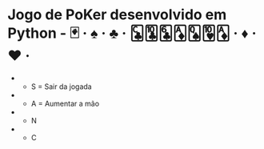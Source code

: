 # Jogo de PoKer desenvolvido em Python - 🃏 · ♠️ · ♣️ · 🃜🃚🃖🃁🂭🂺🃁 · ♦️ · ♥️ ·

* * S = Sair da jogada
* * A = Aumentar a mão 
* * N
* * C
